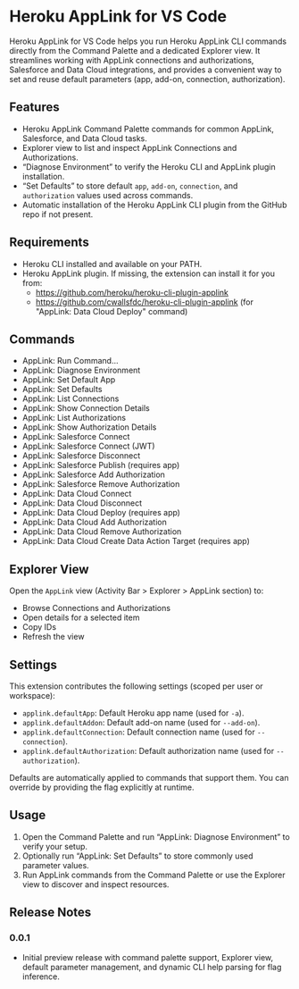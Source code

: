 # Heroku AppLink for VS Code

Heroku AppLink for VS Code helps you run Heroku AppLink CLI commands directly from the Command Palette and a dedicated Explorer view. It streamlines working with AppLink connections and authorizations, Salesforce and Data Cloud integrations, and provides a convenient way to set and reuse default parameters (app, add-on, connection, authorization).

## Features

- Heroku AppLink Command Palette commands for common AppLink, Salesforce, and Data Cloud tasks.
- Explorer view to list and inspect AppLink Connections and Authorizations.
- “Diagnose Environment” to verify the Heroku CLI and AppLink plugin installation.
- “Set Defaults” to store default `app`, `add-on`, `connection`, and `authorization` values used across commands.
- Automatic installation of the Heroku AppLink CLI plugin from the GitHub repo if not present.

## Requirements

- Heroku CLI installed and available on your PATH.
- Heroku AppLink plugin. If missing, the extension can install it for you from:
  - https://github.com/heroku/heroku-cli-plugin-applink
  - https://github.com/cwallsfdc/heroku-cli-plugin-applink (for "AppLink: Data Cloud Deploy" command)

## Commands

- AppLink: Run Command...
- AppLink: Diagnose Environment
- AppLink: Set Default App
- AppLink: Set Defaults
- AppLink: List Connections
- AppLink: Show Connection Details
- AppLink: List Authorizations
- AppLink: Show Authorization Details
- AppLink: Salesforce Connect
- AppLink: Salesforce Connect (JWT)
- AppLink: Salesforce Disconnect
- AppLink: Salesforce Publish (requires app)
- AppLink: Salesforce Add Authorization
- AppLink: Salesforce Remove Authorization
- AppLink: Data Cloud Connect
- AppLink: Data Cloud Disconnect
- AppLink: Data Cloud Deploy (requires app)
- AppLink: Data Cloud Add Authorization
- AppLink: Data Cloud Remove Authorization
- AppLink: Data Cloud Create Data Action Target (requires app)

## Explorer View

Open the `AppLink` view (Activity Bar > Explorer > AppLink section) to:

- Browse Connections and Authorizations
- Open details for a selected item
- Copy IDs
- Refresh the view

## Settings

This extension contributes the following settings (scoped per user or workspace):

- `applink.defaultApp`: Default Heroku app name (used for `-a`).
- `applink.defaultAddon`: Default add-on name (used for `--add-on`).
- `applink.defaultConnection`: Default connection name (used for `--connection`).
- `applink.defaultAuthorization`: Default authorization name (used for `--authorization`).

Defaults are automatically applied to commands that support them. You can override by providing the flag explicitly at runtime.

## Usage

1. Open the Command Palette and run “AppLink: Diagnose Environment” to verify your setup.
2. Optionally run “AppLink: Set Defaults” to store commonly used parameter values.
3. Run AppLink commands from the Command Palette or use the Explorer view to discover and inspect resources.

## Release Notes

### 0.0.1

- Initial preview release with command palette support, Explorer view, default parameter management, and dynamic CLI help parsing for flag inference.

